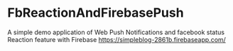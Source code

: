 # FbReactionAndFirebasePush
A simple demo application of Web Push Notifications and facebook status Reaction feature with Firebase https://simpleblog-2861b.firebaseapp.com/
